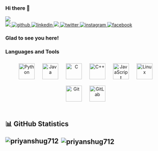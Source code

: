 ### Hi there 👋

<img src="https://komarev.com/ghpvc/?username=PriyanshuG712">
<br>
<a href="mailto:priyanshug712@gmail.com" target="_blank">
<img src="https://img.shields.io/badge/Gmail-D14836?style=for-the-badge&logo=gmail&logoColor=white" />
</a>
<a href="https://github.com/PriyanshuG712" target="_blank">
<img src=https://img.shields.io/badge/github-%2324292e.svg?&style=for-the-badge&logo=github&logoColor=white alt=github style=“margin-bottom: 5px;” />
</a>
<a href="https://www.linkedin.com/in/priyanshug712/" target="_blank">
<img src=https://img.shields.io/badge/linkedin-%231E77B5.svg?&style=for-the-badge&logo=linkedin&logoColor=white alt=linkedin style=“margin-bottom: 5px;” />
</a>
<a href="https://t.me/PriyanshuG712" target="_blank">
<img src="https://img.shields.io/badge/Telegram-2CA5E0.svg?style=for-the-badge&logo=telegram&logoColor=white" />
</a>
<a href="https://twitter.com/Eugyne712" target="_blank">
<img src=https://img.shields.io/badge/twitter-%2300acee.svg?&style=for-the-badge&logo=twitter&logoColor=white alt=twitter style=“margin-bottom: 5px;” />
</a>
<a href="https://www.instagram.com/prigzvlr/" target="_blank">
<img src=https://img.shields.io/badge/instagram-%23000000.svg?&style=for-the-badge&logo=instagram&logoColor=white alt=instagram style=“margin-bottom: 5px;” />
</a>
<a href="https://www.facebook.com/PriyanshuG712" target="_blank">
<img src=https://img.shields.io/badge/facebook-%232E87FB.svg?&style=for-the-badge&logo=facebook&logoColor=white alt=facebook style=“margin-bottom: 5px;” />
</a>
<br/>

### Glad to see you here!

<!--<p><samp>
  I'm Ayush Dubey, a passionate Developer living in India. Currently pursuing B.Tech in Computer Science.
  <br/><br/>
  I was previously working at <a href="https://rooftopapp.com/">Rooftop</a> as Founding Engineer. I maintain few Android Custom ROM at <a href="https://forum.xda-developers.com/m/ayushd70.5889244/">XDA Developers</a>.
  <br/><br/>
  You can contact me on any of the platforms above. I typically respond fastest to <a href="https://t.me/Ayushd70"> Telegram </a> messages.
</samp></p>
-->
### Languages and Tools

<div align="center">  
<img style="margin: 10px" src="https://cdn.jsdelivr.net/gh/devicons/devicon/icons/python/python-original.svg" alt="Python" height="50" />
<!-- <img style="margin: 10px" src="https://cdn.jsdelivr.net/gh/devicons/devicon/icons/android/android-original.svg" alt="Android" height="50" />   -->
<img style="margin: 10px" src="https://cdn.jsdelivr.net/gh/devicons/devicon/icons/java/java-original.svg" alt="Java" height="50" />
<!-- <img style="margin: 10px" src="https://cdn.jsdelivr.net/gh/devicons/devicon/icons/kotlin/kotlin-original.svg" alt="Kotlin" height="50" /> -->
<!-- <img style="margin: 10px" src="https://cdn.jsdelivr.net/gh/devicons/devicon/icons/flutter/flutter-original.svg" alt="Flutter" height="50" /> -->
<!-- <img style="margin: 10px" src="https://cdn.jsdelivr.net/gh/devicons/devicon/icons/dart/dart-original.svg" alt="Dart" height="50" />   -->
<!-- <img style="margin: 10px" src="https://cdn.jsdelivr.net/gh/devicons/devicon/icons/go/go-original.svg" alt="Go" height="50" /> -->
<img style="margin: 10px" src="https://cdn.jsdelivr.net/gh/devicons/devicon/icons/c/c-original.svg" alt="C" height="50" />
<img style="margin: 10px" src="https://cdn.jsdelivr.net/gh/devicons/devicon/icons/cplusplus/cplusplus-original.svg" alt="C++" height="50" />  
<img style="margin: 10px" src="https://cdn.jsdelivr.net/gh/devicons/devicon/icons/javascript/javascript-original.svg" alt="JavaScript" height="50" />  
<!-- <img style="margin: 10px" src="https://cdn.jsdelivr.net/gh/devicons/devicon/icons/typescript/typescript-original.svg" alt="TypeScript" height="50" /> -->
<!-- <img style="margin: 10px" src="https://cdn.jsdelivr.net/gh/devicons/devicon/icons/nextjs/nextjs-original.svg" alt="Next js" height="50" />   -->
<!-- <img style="margin: 10px" src="https://cdn.jsdelivr.net/gh/devicons/devicon/icons/nodejs/nodejs-original.svg" alt="Node.js" height="50" />   -->
<!-- <img style="margin: 10px" src="https://cdn.jsdelivr.net/gh/devicons/devicon/icons/react/react-original.svg" alt="React" height="50" />  -->
<!-- <img style="margin: 10px" src="https://cdn.jsdelivr.net/gh/devicons/devicon/icons/html5/html5-original.svg" alt="HTML5" height="50" />  -->
<!-- <img style="margin: 10px" src="https://cdn.jsdelivr.net/gh/devicons/devicon/icons/css3/css3-original.svg" alt="CSS3" height="50" /> -->
<!-- <img style="margin: 10px" src="https://cdn.jsdelivr.net/gh/devicons/devicon/icons/tailwindcss/tailwindcss-original-wordmark.svg" alt="TailwindCSS" height="50" /> -->
<!-- <img style="margin: 10px" src="https://cdn.jsdelivr.net/gh/devicons/devicon/icons/mysql/mysql-original.svg" alt="MySQL" height="50" />  -->
<!-- <img style="margin: 10px" src="https://cdn.jsdelivr.net/gh/devicons/devicon/icons/mongodb/mongodb-original.svg" alt="MongoDB" height="50" /> -->
<!-- <img style="margin: 10px" src="https://cdn.jsdelivr.net/gh/devicons/devicon/icons/django/django-plain.svg" alt="Django" height="50" /> -->
<!-- <img style="margin: 10px" src="https://cdn.jsdelivr.net/gh/devicons/devicon/icons/firebase/firebase-plain.svg" alt="Firebase" height="50" />   -->
<img style="margin: 10px" src="https://cdn.jsdelivr.net/gh/devicons/devicon/icons/linux/linux-original.svg" alt="Linux" height="50" />
<!-- <img style="margin: 10px" src="https://cdn.jsdelivr.net/gh/devicons/devicon/icons/bash/bash-original.svg" alt="Bash" height="50" /> -->
<img style="margin: 10px" src="https://cdn.jsdelivr.net/gh/devicons/devicon/icons/git/git-original.svg" alt="Git" height="50" />
<img style="margin: 10px" src="https://cdn.jsdelivr.net/gh/devicons/devicon/icons/gitlab/gitlab-original.svg" alt="GitLab" height="50" />  
<!-- <img style="margin: 10px" src="https://cdn.jsdelivr.net/gh/devicons/devicon/icons/amazonwebservices/amazonwebservices-original.svg" alt="AWS" height="50" /> -->
<!-- <img style="margin: 10px" src="https://cdn.jsdelivr.net/gh/devicons/devicon/icons/googlecloud/googlecloud-original.svg" alt="GCP" height="50" />   -->
<!-- <img style="margin: 10px" src="https://cdn.jsdelivr.net/gh/devicons/devicon/icons/azure/azure-original.svg" alt="Azure" height="50" /> -->
<!-- <img style="margin: 10px" src="https://cdn.jsdelivr.net/gh/devicons/devicon/icons/docker/docker-original.svg" alt="Docker" height="50" />   -->
<!-- <img style="margin: 10px" src="https://cdn.jsdelivr.net/gh/devicons/devicon/icons/jenkins/jenkins-line.svg" alt="Jenkins" height="50" />   -->
</div>
<br/>
<h2 align ="left">
 <b> 📊 GitHub Statistics </b><br>
<p><img align="left" src="https://github-readme-stats.vercel.app/api/top-langs?username=priyanshug712&show_icons=true&locale=en&layout=compact" alt="priyanshug712" /></p>
<p>&nbsp;<img align="center" src="https://github-readme-stats.vercel.app/api?username=priyanshug712&show_icons=true&locale=en" alt="priyanshug712" /></p>
</h2>
<!--
**PriyanshuG712/PriyanshuG712** is a ✨ _special_ ✨ repository because its `README.md` (this file) appears on your GitHub profile.

Here are some ideas to get you started:

- 🔭 I’m currently working on ...
- 🌱 I’m currently learning ...
- 👯 I’m looking to collaborate on ...
- 🤔 I’m looking for help with ...
- 💬 Ask me about ...
- 📫 How to reach me: ...
- 😄 Pronouns: ...
- ⚡ Fun fact: ...
-->
